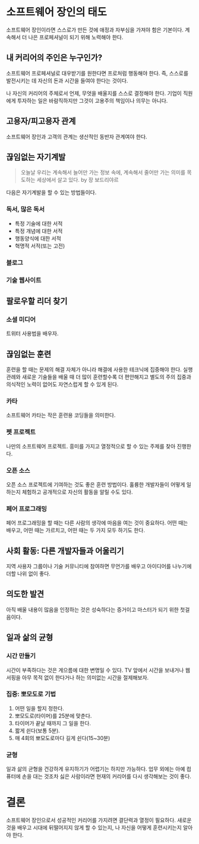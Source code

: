 # 소프트웨어 장인의 태도

소프트웨어 장인이라면 스스로가 만든 것에 애정과 자부심을 가져야 함은 기본이다. 계속해서 더 나은 프로페셔널이 되기 위해 노력해야 한다.

## 내 커리어의 주인은 누구인가?

소프트웨어 프로페셔널로 대우받기를 원한다면 프로처럼 행동해야 한다.
즉, 스스로를 발전시키는 데 자신의 돈과 시간을 들여야 한다는 것이다.

나 자신의 커리어의 주체로서 언제, 무엇을 배울지를 스스로 결정해야 한다.
기업이 직원에게 투자하는 일은 바람직하지만 그것이 고용주의 책임이나 의무는 아니다.

## 고용자/피고용자 관계

소프트웨어 장인과 고객의 관계는 생산적인 동반자 관계여야 한다.

## 끊임없는 자기계발

> 오늘날 우리는 계속해서 늘어만 가는 정보 속에, 계속해서 줄어만 가는 의미를 목도하는 세상에서 살고 있다. by 장 보드리야르

다음은 자기계발을 할 수 있는 방법들이다.

### 독서, 많은 독서

* 특정 기술에 대한 서적
* 특정 개념에 대한 서적
* 행동양식에 대한 서적
* 혁명적 서적(또는 고전)

### 블로그

### 기술 웹사이트

## 팔로우할 리더 찾기

### 소셜 미디어
트위터 사용법을 배우자.

## 끊임없는 훈련
훈련을 할 때는 문제의 해결 자체가 아니라 해결에 사용한 테크닉에 집중해야 한다.
실행 관례와 새로운 기술들을 배울 때 더 많이 훈련할수록 더 편안해지고 별도의 주의 집중과 의식적인 노력이 없어도 자연스럽게 할 수 있게 된다.

### 카타
소프트웨어 카타는 작은 훈련용 코딩들을 의미한다.

### 펫 프로젝트
나만의 소프트웨어 프로젝트. 흥미를 가지고 열정적으로 할 수 있는 주제를 찾아 진행한다.

### 오픈 소스
오픈 소스 프로젝트에 기여하는 것도 좋은 훈련 방법이다.
훌륭한 개발자들이 어떻게 일하는지 체험하고 공개적으로 자신의 활동을 알릴 수도 있다.

### 페어 프로그래밍
페어 프로그래밍을 할 때는 다른 사람의 생각에 마음을 여는 것이 중요하다.
어떤 때는 배우고, 어떤 때는 가르치고, 어떤 때는 두 가지 모두 하기도 한다.

## 사회 활동: 다른 개발자들과 어울리기
지역 사용자 그룹이나 기술 커뮤니티에 참여하면 무언가를 배우고 아이디어를 나누기에 더할 나위 없이 좋다.

## 의도한 발견
아직 배울 내용이 많음을 인정하는 것은 성숙하다는 증거이고 마스터가 되기 위한 첫걸음이다.

## 일과 삶의 균형

### 시간 만들기
시간이 부족하다는 것은 게으름에 대한 변명일 수 있다. TV 앞에서 시간을 보내거나 웹서핑을 아무 목적 없이 한다거나 하는 의미없는 시간을 절제해보자.

### 집중: 뽀모도로 기법
1. 어떤 일을 할지 정한다.
1. 뽀모도로(타이머)를 25분에 맞춘다.
1. 타이머가 끝날 때까지 그 일을 한다.
1. 짧게 쉰다(보통 5분).
1. 매 4회의 뽀모도로마다 길게 쉰다(15~30분)

### 균형
일과 삶의 균형을 건강하게 유지하기가 어렵기는 하지만 가능하다. 
업무 외에는 아예 컴퓨터에 손을 대는 것조차 싫은 사람이라면 현재의 커리어를 다시 생각해보는 것이 좋다. 

# 결론
소프트웨어 장인으로서 성공적인 커리어를 가지려면 결단력과 열정이 필요하다.
새로운 것을 배우고 시대에 뒤떨어지지 않게 할 수 있는지, 나 자신을 어떻게 훈련시키는지 알아야 한다.
